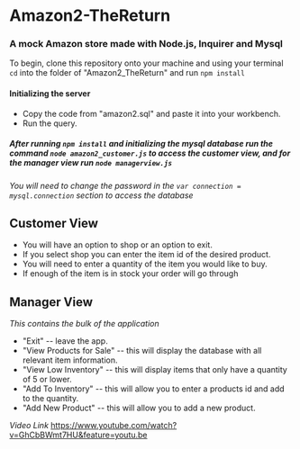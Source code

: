 # Amazon2-TheReturn

### A mock Amazon store made with Node.js, Inquirer and Mysql

To begin, clone this repository onto your machine and using your terminal `cd` into the folder of "Amazon2_TheReturn" and run `npm install`

#### Initializing the server
* Copy the code from "amazon2.sql" and paste it into your workbench. 
* Run the query.

##### After running `npm install` and initializing the mysql database run the command `node amazon2_customer.js` to access the customer view, and for the manager view run `node managerview.js`

_You will need to change the password in the `var connection = mysql.connection` section to access the database_ 

## Customer View

* You will have an option to shop or an option to exit.
* If you select shop you can enter the item id of the desired product.
* You will need to enter a quantity of the item you would like to buy.
* If enough of the item is in stock your order will go through

## Manager View
_This contains the bulk of the application_
* "Exit" -- leave the app.
* "View Products for Sale" -- this will display the database with all relevant item information.
* "View Low Inventory" -- this will display items that only have a quantity of 5 or lower.
* "Add To Inventory" -- this will allow you to enter a products id and add to the quantity.
* "Add New Product" -- this will allow you to add a new product.

_Video Link_
https://www.youtube.com/watch?v=GhCbBWmt7HU&feature=youtu.be
